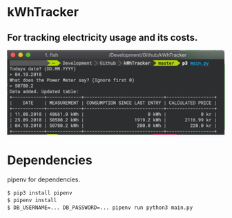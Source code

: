 # kWhTracker
## For tracking electricity usage and its costs.

![Image of program in use](./img/exampleRun.png "Example of use")


# Dependencies
pipenv for dependencies.
```bash
$ pip3 install pipenv
$ pipenv install
$ DB_USERNAME=... DB_PASSWORD=... pipenv run python3 main.py
```



